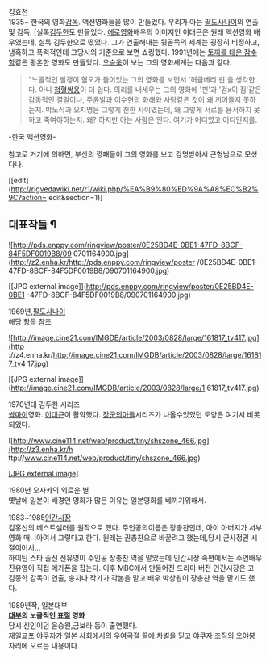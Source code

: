 김효천  
1935~ 한국의 영화[감독](%EA%B0%90%EB%8F%85.md). 액션영화들을 많이 만들었다. 우리가 아는
[팔도사나이](%ED%8C%94%EB%8F%84%EC%82%AC%EB%82%98%EC%9D%B4.md)의 연출 및 감독.
[실록[김두한](%EA%B9%80%EB%91%90%ED%95%9C.md)도 만들었다.
[에로영화](%EC%97%90%EB%A1%9C%EC%98%81%ED%99%94.md)배우의 이미지인 이대근은 원래 액션영화 배우였는데,
실록 김두한으로 떴었다. 그가 연출해내는 뒷골목의 세계는 굉장히 비정하고,냉혹하고 폭력적인데 그당시의 기준으로 보면 쇼킹했다. 1991년에는
[토끼를 태운 잠수함](%ED%86%A0%EB%81%BC%EB%A5%BC%20%ED%83%9C%EC%9A%B4%20%EC%9E%A0%EC%88%98%ED%95%A8.md)같은 평온한 영화도 만들었다. [오승욱](%EC%98%A4%EC%8A%B9%EC%9A%B1.md)이
보는 그의 영화세계는 다음과 같다.

> "노골적인 빨갱이 혐오가 들어있는 그의 영화를 보면서 '허클베리 핀'을 생각한다. 아니
[첩혈쌍웅](%EC%B2%A9%ED%98%88%EC%8C%8D%EC%9B%85.md)이 더 쉽다. 의리를 내세우는 그의 영화에 '핀'과
'검x이 짐'같은 감동적인 결말이나, 주윤발과 이수현의 화해와 사랑같은 것이 왜 끼어들지 못하는지. 박노식과 오지명은 그렇게 친한
사이였는데, 왜 그렇게 서로를 용서하지 못하고 죽여야하는지. 왜? 하지만 아는 사람은 안다. 여기가 어디였고 어디인지를.

-한국 액션영화-

참고로 거기에 의하면, 부산의 깡패들이 그의 영화를 보고 감명받아서 큰형님으로 모셨다나.

[[edit](http://rigvedawiki.net/r1/wiki.php/%EA%B9%80%ED%9A%A8%EC%B2%9C?action=
edit&section=1)]

## 대표작들 ¶

  

![http://pds.enppy.com/ringview/poster/0E25BD4E-0BE1-47FD-8BCF-84F5DF0019B8/09
0701164900.jpg](http://z2.enha.kr/http://pds.enppy.com/ringview/poster
/0E25BD4E-0BE1-47FD-8BCF-84F5DF0019B8/090701164900.jpg)

[[JPG external image]](http://pds.enppy.com/ringview/poster/0E25BD4E-0BE1
-47FD-8BCF-84F5DF0019B8/090701164900.jpg)

  
1969년,[팔도사나이](%ED%8C%94%EB%8F%84%EC%82%AC%EB%82%98%EC%9D%B4.md)  
해당 항목 참조

  

![http://image.cine21.com/IMGDB/article/2003/0828/large/161817_tv417.jpg](http
://z4.enha.kr/http://image.cine21.com/IMGDB/article/2003/0828/large/161817_tv4
17.jpg)

[[JPG external image]](http://image.cine21.com/IMGDB/article/2003/0828/large/1
61817_tv417.jpg)

  
1970년대 김두한 시리즈  
[쌈마이](%EC%8C%88%EB%A7%88%EC%9D%B4.md)영화.
[이대근](%EC%9D%B4%EB%8C%80%EA%B7%BC.md)이 활약했다. [장군의아들](%EC%9E%A5%EA%B5%B0%EC%9D%98%20%EC%95%84%EB%93%A4.md)시리즈가 나올수있었던 토양은 여기서
비롯되었다.

  

![http://www.cine114.net/web/product/tiny/shszone_466.jpg](http://z3.enha.kr/h
ttp://www.cine114.net/web/product/tiny/shszone_466.jpg)

[[JPG external
image]](http://www.cine114.net/web/product/tiny/shszone_466.jpg)

  
1980년 오사카의 외로운 별  
옛날에 일본이 배경인 영화가 많은 이유는 일본영화를 베끼기위해서.

  

1983~1985[인간시장](%EC%9D%B8%EA%B0%84%EC%8B%9C%EC%9E%A5.md)  
김홍신의 베스트셀러를 원작으로 했다. 주인공의이름은 장총찬인데, 아이 아버지가 서부영화 매니아여서 그렇다고 한다. 원래는 권총찬으로 바꿀려고
했는데,당시 군사정권 시절이어서...  
하이틴 스타 출신 진유영이 주인공 장총찬 역을 맡았는데 인간시장 속편에서는 주연배우 진유영이 직접 메가폰을 잡는다. 이후 MBC에서 만들어진
드라마 버전 인간시장은 고 김종학 감독이 연출, 송지나 작가가 각본을 맡고 배우 박상원이 장총찬 역을 맡기도 했다.

  

1989년작, 일본대부  
**[대부](%EB%8C%80%EB%B6%80.md)의 노골적인 [표절](%ED%91%9C%EC%A0%88.md) 영화**  
당시 신인이던 윤승원,금보라 등이 출연했다.  
재일교포 야쿠자가 일본 사회에서의 우여곡절 끝에 차별을 딛고 야쿠자 조직의 오야붕 자리에 오르는 내용이다.

